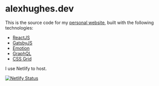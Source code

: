 # alexhughes.dev
This is the source code for my [personal website](https://www.alexhughes.dev), built with the following technologies:

* [ReactJS](https://reactjs.org/)
* [GatsbyJS](https://www.gatsbyjs.org/)
* [Emotion](https://emotion.sh/docs/introduction)
* [GraphQL](https://graphql.org/)
* [CSS Grid](https://css-tricks.com/snippets/css/complete-guide-grid/)

I use Netlify to host. 

[![Netlify Status](https://api.netlify.com/api/v1/badges/6a5dbf4f-53dc-4268-86c0-8d920325ddb5/deploy-status)](https://app.netlify.com/sites/alexhughes/deploys)
